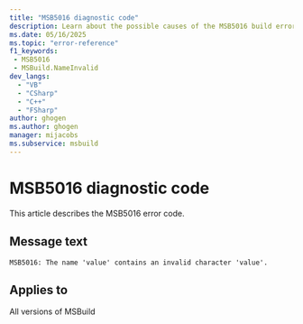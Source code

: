 ```yaml
---
title: "MSB5016 diagnostic code"
description: Learn about the possible causes of the MSB5016 build error, and get troubleshooting tips.
ms.date: 05/16/2025
ms.topic: "error-reference"
f1_keywords:
 - MSB5016
 - MSBuild.NameInvalid
dev_langs:
  - "VB"
  - "CSharp"
  - "C++"
  - "FSharp"
author: ghogen
ms.author: ghogen
manager: mijacobs
ms.subservice: msbuild
---
```


# MSB5016 diagnostic code

<!-- :::ErrorDefinitionDescription::: -->
<!-- :::editable-content name="introDescription"::: -->
This article describes the MSB5016 error code.
<!-- :::editable-content-end::: -->

## Message text

<!-- :::editable-content name="messageText"::: -->
`MSB5016: The name 'value' contains an invalid character 'value'.`
<!-- :::editable-content-end::: -->
<!-- MSB5016: The name "{0}" contains an invalid character "{1}". -->

<!-- :::editable-content name="postOutputDescription"::: -->
<!--
{StrBegin="MSB5016: "}
-->
<!-- :::editable-content-end::: -->
<!-- :::ErrorDefinitionDescription-end::: -->

## Applies to

All versions of MSBuild
